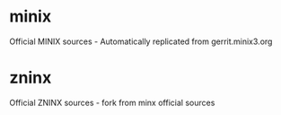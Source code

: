 # minix
Official MINIX sources - Automatically replicated from gerrit.minix3.org
# zninx 
Official ZNINX sources - fork from minx official sources
